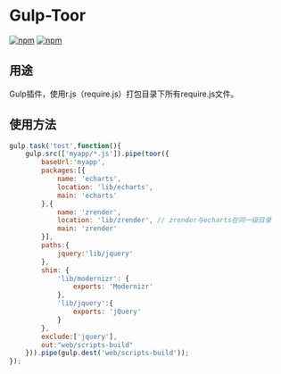 # Gulp-Toor

[![npm](http://img.shields.io/npm/v/gulp-toor.svg)](https://www.npmjs.com/package/gulp-toor)
[![npm](http://img.shields.io/npm/l/gulp-toor.svg)](https://www.npmjs.com/package/gulp-toor)

## 用途

Gulp插件，使用r.js（require.js）打包目录下所有require.js文件。

## 使用方法

```javascript
gulp.task('test',function(){
	gulp.src(['myapp/*.js']).pipe(toor({
		baseUrl:'myapp',
		packages:[{
			name: 'echarts',
			location: 'lib/echarts',      
			main: 'echarts'
		},{
			name: 'zrender',
			location: 'lib/zrender', // zrender与echarts在同一级目录
			main: 'zrender'
		}],
		paths:{
			jquery:'lib/jquery'
		},
		shim: {
			'lib/modernizr': {
				exports: 'Modernizr'
			},
			'lib/jquery':{
				exports: 'jQuery'
			}
		},
		exclude:['jquery'],
		out:"web/scripts-build"
	})).pipe(gulp.dest('web/scripts-build'));
});
```
